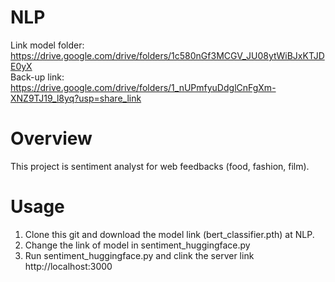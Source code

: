 # NLP
Link model folder: https://drive.google.com/drive/folders/1c580nGf3MCGV_JU08ytWiBJxKTJDE0yX <br>
Back-up link: https://drive.google.com/drive/folders/1_nUPmfyuDdglCnFgXm-XNZ9TJ19_l8yq?usp=share_link
# Overview
This project is sentiment analyst for web feedbacks (food, fashion, film).
# Usage
1. Clone this git and download the model link (bert_classifier.pth) at NLP. <br> 
2. Change the link of model in sentiment_huggingface.py<br>
3. Run sentiment_huggingface.py and clink the server link http://localhost:3000<br>

